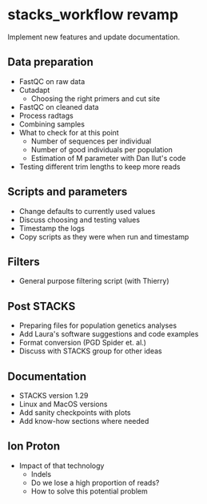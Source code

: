 # stacks_workflow revamp

Implement new features and update documentation.

## Data preparation
- FastQC on raw data
- Cutadapt
  - Choosing the right primers and cut site
- FastQC on cleaned data
- Process radtags
- Combining samples
- What to check for at this point
  - Number of sequences per individual
  - Number of good individuals per population
  - Estimation of M parameter with Dan Ilut's code
- Testing different trim lengths to keep more reads

## Scripts and parameters
- Change defaults to currently used values
- Discuss choosing and testing values
- Timestamp the logs
- Copy scripts as they were when run and timestamp

## Filters
- General purpose filtering script (with Thierry)

## Post STACKS
- Preparing files for population genetics analyses
- Add Laura's software suggestions and code examples
- Format conversion (PGD Spider et. al.)
- Discuss with STACKS group for other ideas

## Documentation
- STACKS version 1.29
- Linux and MacOS versions
- Add sanity checkpoints with plots
- Add know-how sections where needed

## Ion Proton
- Impact of that technology
  - Indels
  - Do we lose a high proportion of reads?
  - How to solve this potential problem
